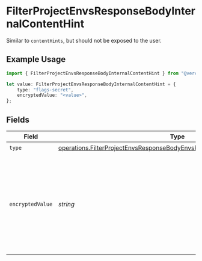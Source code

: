 # FilterProjectEnvsResponseBodyInternalContentHint

Similar to `contentHints`, but should not be exposed to the user.

## Example Usage

```typescript
import { FilterProjectEnvsResponseBodyInternalContentHint } from "@vercel/sdk/models/operations";

let value: FilterProjectEnvsResponseBodyInternalContentHint = {
    type: "flags-secret",
    encryptedValue: "<value>",
};
```

## Fields

| Field                                                                                                                                                                    | Type                                                                                                                                                                     | Required                                                                                                                                                                 | Description                                                                                                                                                              |
| ------------------------------------------------------------------------------------------------------------------------------------------------------------------------ | ------------------------------------------------------------------------------------------------------------------------------------------------------------------------ | ------------------------------------------------------------------------------------------------------------------------------------------------------------------------ | ------------------------------------------------------------------------------------------------------------------------------------------------------------------------ |
| `type`                                                                                                                                                                   | [operations.FilterProjectEnvsResponseBodyEnvsResponse200ApplicationJSONType](../../models/operations/filterprojectenvsresponsebodyenvsresponse200applicationjsontype.md) | :heavy_check_mark:                                                                                                                                                       | N/A                                                                                                                                                                      |
| `encryptedValue`                                                                                                                                                         | *string*                                                                                                                                                                 | :heavy_check_mark:                                                                                                                                                       | Contains the `value` of the env variable, encrypted with a special key to make decryption possible in the subscriber Lambda.                                             |